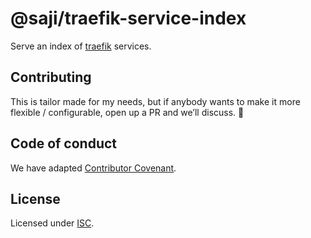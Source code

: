 @saji/traefik-service-index
===========================

Serve an index of [traefik] services.


Contributing
------------

This is tailor made for my needs, but if anybody wants to make it more
flexible / configurable, open up a PR and we’ll discuss. 🙂


Code of conduct
---------------

We have adapted [Contributor Covenant](./CODE_OF_CONDUCT.md).


License
-------

Licensed under [ISC](./LICENSE).


[traefik]: https://traefik.io/
